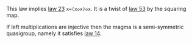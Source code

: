 This law implies [law 23](https://teorth.github.io/equational_theories/implications/?23) `x=(x◇x)◇x`.  It is a twist of [law 53](https://teorth.github.io/equational_theories/implications/?53) by the squaring map.

If left multiplications are injective then the magma is a semi-symmetric quasigroup, namely it satisfies [law 14](https://teorth.github.io/equational_theories/implications/?14).
